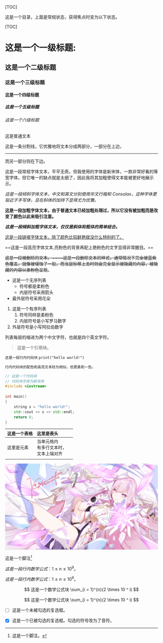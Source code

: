 [TOC]

这是一个目录，上面是常规状态，获得焦点时变为以下状态。

[TOC]



# 这是一个一级标题:

## 这是一个二级标题

### 这是一个三级标题

####  这是一个四级标题

##### 这是一个五级标题

###### 这是一个六级标题

这是普通文本



这是一条分割线，它优雅地将文本分成两部分，一部分在上边，

---

而另一部分则在下边。



这是一段常规字体文本，平平无奇。但我使用的字体是新宋体，一款非常好看的等宽字体。但它唯一的缺点就是太细了，因此我将其加粗使得文本能被更好地展示示。



*这是一段倾斜字体文本，中文和英文分别使用华文行楷和 Consolas，这种字体更贴近于手写体，且在斜体的加持下显得尤为优雅。*



**这是一段加粗字体文本，由于普通文本已经加粗处理过，所以它没有被加粗而是改变了颜色以此来吸引注意。**



***这是一段倾斜加粗字体文本，仅仅是斜体和粗体的简单结合。***



[这是一段链接字体文本，除了颜色比较鲜艳就没什么特别的了。](https://github.com/ShimuGuyue/typora-theme-PinkFairy)



==这是一段高亮字体文本,亮粉色的背景再配上艳粉色的文字显得非常醒目。==



~~这是一段被删除的文本。~~~~这是一段删除文本的样式，通常情况下完全被蓝紫色覆盖，就像被侵蚀了一般，而当鼠标移上去时则会完全显示被隐藏的内容，被隐藏的内容以柔粉色呈现~~。



+ 这是一个无序列表
  + 符号都是柔粉色
  + 内层符号采用箭头
+ 最外层符号采用花朵

1. 这是一个有序列表
   1. 符号同样是柔粉色
   1. 内层符号是小写罗马数字
1. 外层符号是小写阿拉伯数字

列表每层的缩进为两个中文字符，也就是四个英文字符。




> 这是一个引用块。



`这是一段行内代码块` `print("hello world!")`

`行内代码块的配色和高亮文本较为相似，但更柔和一些。`



```c++
// 这是一个代码块
// 代码块字体为新宋体
#include <iostream>

int main()
{
	string s = "hello world!";
	std::cout << s << std::endl;
	return 0;
}
```





| 这是一个表格 | 这里是表头                                       |      |
| :----------- | :----------------------------------------------- | :--- |
| 这里是元素   | 当单元格内<br />有多行文本时，<br />文本上端对齐 |      |
|              |                                                  |      |



![这是一张图片，它不会将容器完全占满；图片被设置成了圆角，且四周加上了浅粉色阴影](resource/images/100368475_p1_master1200.jpg)



这是一个脚注[^脚注]

[^脚注]: 这是一个脚注。





$这是一段行内数学公式：1 \leq n \leq 10 ^ 9。$

$这是一段行内数学公式：1 \leq n \leq 10 ^ 9。$




$$
这是一个数学公式块
\sum_{i = 1}^{n}(2 \times 10 ^ i)
$$

$$
这是一个数学公式块
\sum_{i = 1}^{n}(2 \times 10 ^ i)
$$



 <!-- 这是一段被注释的内容，样式与代码块中的注释文本相同。 -->



- [ ] 这是一个未被勾选的复选框。

- [x] 这是一个已被勾选的复选框。勾选的符号改为了音符。



